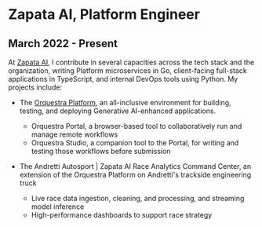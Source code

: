 # Zapata AI, Platform Engineer

## March 2022 - Present

At [Zapata AI](https://zapata.ai), I contribute in several capacities across the
tech stack and the organization, writing Platform microservices in Go,
client-facing full-stack applications in TypeScript, and internal DevOps tools
using Python. My projects include:

- The [Orquestra Platform](https://orquestra.io), an all-inclusive environment
  for building, testing, and deploying Generative AI-enhanced applications.

  - Orquestra Portal, a browser-based tool to collaboratively run and manage
    remote workflows
  - Orquestra Studio, a companion tool to the Portal, for writing and testing
    those workflows before submission

- The Andretti Autosport | Zapata AI Race Analytics Command Center, an
  extension of the Orquestra Platform on Andretti's trackside engineering truck
  - Live race data ingestion, cleaning, and processing, and streaming model
    inference
  - High-performance dashboards to support race strategy
